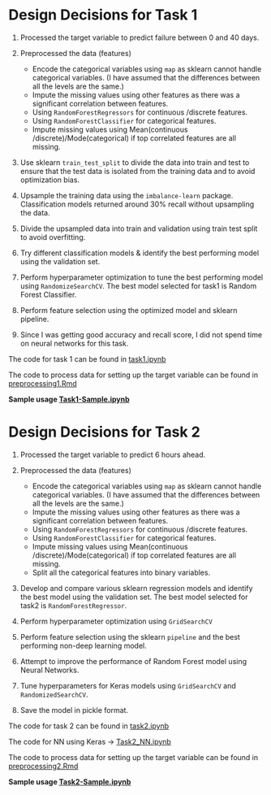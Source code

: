 # Design Decisions for Task 1

1. Processed the target variable to predict failure between 0 and 40 days.

2. Preprocessed the data (features)
    - Encode the categorical variables using `map` as sklearn cannot handle categorical variables. (I have assumed that the differences between all the levels are the same.)
    - Impute the missing values using other features as there was a significant correlation between features. 
    - Using `RandomForestRegressors` for continuous /discrete features.
    - Using `RandomForestClassifier` for categorical features.
    - Impute missing values using Mean(continuous /discrete)/Mode(categorical) if top correlated features are all missing.
3. Use sklearn `train_test_split` to divide the data into train and test to ensure that the test data is isolated from the training data and to avoid optimization bias.
4. Upsample the training data using the `imbalance-learn` package. Classification models returned around 30% recall without upsampling the data.
5. Divide the upsampled data into train and validation using train test split to avoid overfitting.
6. Try different classification models & identify the best performing model using the validation set.
7. Perform hyperparameter optimization to tune the best performing model using `RandomizeSearchCV`. The best model selected for task1 is Random Forest Classifier.
8. Perform feature selection using the optimized model and sklearn pipeline.
9. Since I was getting good accuracy and recall score, I did not spend time on neural networks for this task.

The code for task 1 can be found in [task1.ipynb](src/Task1.ipynb)

The code to process data for setting up the target variable can be found in [preprocessing1.Rmd](src/preprocessing1.Rmd)

**Sample usage [Task1-Sample.ipynb](src/Task1-Sample.ipynb)**

# Design Decisions for Task 2

1. Processed the target variable to predict 6 hours ahead.

2. Preprocessed the data (features)
    - Encode the categorical variables using `map` as sklearn cannot handle categorical variables. (I have assumed that the differences between all the levels are the same.)
    - Impute the missing values using other features as there was a significant correlation between features. 
    - Using `RandomForestRegressors` for continuous /discrete features.
    - Using `RandomForestClassifier` for categorical features.
    - Impute missing values using Mean(continuous /discrete)/Mode(categorical) if top correlated features are all missing.
    - Split all the categorical features into binary variables.
3. Develop and compare various sklearn regression models and identify the best model using the validation set.  The best model selected for task2 is `RandomForestRegressor`.
4. Perform hyperparameter optimization using `GridSearchCV`
5. Perform feature selection using the sklearn `pipeline` and the best performing non-deep learning model.
6. Attempt to improve the performance of Random Forest model using Neural Networks.
7. Tune hyperparameters for Keras models using `GridSearchCV` and `RandomizedSearchCV`.
8. Save the model in pickle format.

The code for task 2 can be found in [task2.ipynb](src/Task2.ipynb)

The code for NN using Keras -> [Task2_NN.ipynb](src/Task2_NN.ipynb)

The code to process data for setting up the target variable can be found in [preprocessing2.Rmd](src/preprocessing2.Rmd)

**Sample usage [Task2-Sample.ipynb](src/Task2-Sample.ipynb)**
